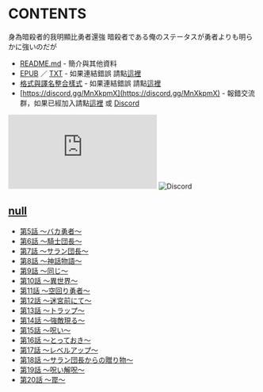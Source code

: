# CONTENTS

身為暗殺者的我明顯比勇者還強
暗殺者である俺のステータスが勇者よりも明らかに強いのだが


- [README.md](README.md) - 簡介與其他資料
- [EPUB](https://gitlab.com/demonovel/epub-txt/blob/master/syosetu/%E8%BA%AB%E7%82%BA%E6%9A%97%E6%AE%BA%E8%80%85%E7%9A%84%E6%88%91%E6%98%8E%E9%A1%AF%E6%AF%94%E5%8B%87%E8%80%85%E9%82%84%E5%BC%B7.epub) ／ [TXT](https://gitlab.com/demonovel/epub-txt/blob/master/syosetu/out/%E8%BA%AB%E7%82%BA%E6%9A%97%E6%AE%BA%E8%80%85%E7%9A%84%E6%88%91%E6%98%8E%E9%A1%AF%E6%AF%94%E5%8B%87%E8%80%85%E9%82%84%E5%BC%B7.out.txt) - 如果連結錯誤 請點[這裡](https://gitlab.com/demonovel/epub-txt/tree/master)
- [格式與譯名整合樣式](https://github.com/bluelovers/node-novel/blob/master/lib/locales/%E8%BA%AB%E7%82%BA%E6%9A%97%E6%AE%BA%E8%80%85%E7%9A%84%E6%88%91%E6%98%8E%E9%A1%AF%E6%AF%94%E5%8B%87%E8%80%85%E9%82%84%E5%BC%B7.ts) - 如果連結錯誤 請點[這裡](https://github.com/bluelovers/node-novel/tree/master/lib/locales)
- [https://discord.gg/MnXkpmX](https://discord.gg/MnXkpmX) - 報錯交流群，如果已經加入請點[這裡](https://discordapp.com/channels/467794087769014273/467794088285175809) 或 [Discord](https://discordapp.com/channels/@me)


![導航目錄](https://chart.apis.google.com/chart?cht=qr&chs=150x150&chl=https://gitee.com/bluelovers/novel/blob/master/syosetu/身為暗殺者的我明顯比勇者還強/導航目錄.md)  ![Discord](https://chart.apis.google.com/chart?cht=qr&chs=150x150&chl=https://discord.gg/MnXkpmX)




## [null](00000_null)

- [第5話 〜バカ勇者〜](00000_null/00050_%E7%AC%AC5%E8%A9%B1%20%E3%80%9C%E3%83%90%E3%82%AB%E5%8B%87%E8%80%85%E3%80%9C.txt)
- [第6話 〜騎士団長〜](00000_null/00060_%E7%AC%AC6%E8%A9%B1%20%E3%80%9C%E9%A8%8E%E5%A3%AB%E5%9B%A3%E9%95%B7%E3%80%9C.txt)
- [第7話 〜サラン団長〜](00000_null/00070_%E7%AC%AC7%E8%A9%B1%20%E3%80%9C%E3%82%B5%E3%83%A9%E3%83%B3%E5%9B%A3%E9%95%B7%E3%80%9C.txt)
- [第8話 〜神話物語〜](00000_null/00080_%E7%AC%AC8%E8%A9%B1%20%E3%80%9C%E7%A5%9E%E8%A9%B1%E7%89%A9%E8%AA%9E%E3%80%9C.txt)
- [第9話 〜同じ〜](00000_null/00090_%E7%AC%AC9%E8%A9%B1%20%E3%80%9C%E5%90%8C%E3%81%98%E3%80%9C.txt)
- [第10話 〜異世界〜](00000_null/00100_%E7%AC%AC10%E8%A9%B1%20%E3%80%9C%E7%95%B0%E4%B8%96%E7%95%8C%E3%80%9C.txt)
- [第11話 〜空回り勇者〜](00000_null/00110_%E7%AC%AC11%E8%A9%B1%20%E3%80%9C%E7%A9%BA%E5%9B%9E%E3%82%8A%E5%8B%87%E8%80%85%E3%80%9C.txt)
- [第12話 〜迷宮前にて〜](00000_null/00120_%E7%AC%AC12%E8%A9%B1%20%E3%80%9C%E8%BF%B7%E5%AE%AE%E5%89%8D%E3%81%AB%E3%81%A6%E3%80%9C.txt)
- [第13話 〜トラップ〜](00000_null/00130_%E7%AC%AC13%E8%A9%B1%20%E3%80%9C%E3%83%88%E3%83%A9%E3%83%83%E3%83%97%E3%80%9C.txt)
- [第14話 〜強敵現る〜](00000_null/00140_%E7%AC%AC14%E8%A9%B1%20%E3%80%9C%E5%BC%B7%E6%95%B5%E7%8F%BE%E3%82%8B%E3%80%9C.txt)
- [第15話 〜呪い〜](00000_null/00150_%E7%AC%AC15%E8%A9%B1%20%E3%80%9C%E5%91%AA%E3%81%84%E3%80%9C.txt)
- [第16話 〜とっておき〜](00000_null/00160_%E7%AC%AC16%E8%A9%B1%20%E3%80%9C%E3%81%A8%E3%81%A3%E3%81%A6%E3%81%8A%E3%81%8D%E3%80%9C.txt)
- [第17話 〜レベルアップ〜](00000_null/00170_%E7%AC%AC17%E8%A9%B1%20%E3%80%9C%E3%83%AC%E3%83%99%E3%83%AB%E3%82%A2%E3%83%83%E3%83%97%E3%80%9C.txt)
- [第18話 〜サラン団長からの贈り物〜](00000_null/00180_%E7%AC%AC18%E8%A9%B1%20%E3%80%9C%E3%82%B5%E3%83%A9%E3%83%B3%E5%9B%A3%E9%95%B7%E3%81%8B%E3%82%89%E3%81%AE%E8%B4%88%E3%82%8A%E7%89%A9%E3%80%9C.txt)
- [第19話 〜呪い解呪〜](00000_null/00190_%E7%AC%AC19%E8%A9%B1%20%E3%80%9C%E5%91%AA%E3%81%84%E8%A7%A3%E5%91%AA%E3%80%9C.txt)
- [第20話 〜罠〜](00000_null/00200_%E7%AC%AC20%E8%A9%B1%20%E3%80%9C%E7%BD%A0%E3%80%9C.txt)

